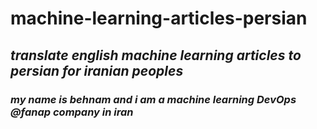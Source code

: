 # machine-learning-articles-persian


## *translate english machine learning articles to persian for iranian peoples*
### ***my name is behnam and i am a machine learning DevOps @fanap company in iran***
